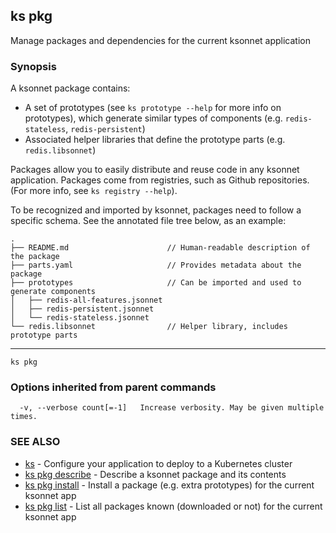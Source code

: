 ## ks pkg

Manage packages and dependencies for the current ksonnet application

### Synopsis



A ksonnet package contains:

* A set of prototypes (see `ks prototype --help` for more info on prototypes), which
generate similar types of components (e.g. `redis-stateless`, `redis-persistent`)
* Associated helper libraries that define the prototype parts (e.g. `redis.libsonnet`)

Packages allow you to easily distribute and reuse code in any ksonnet application.
Packages come from registries, such as Github repositories. (For more info, see
`ks registry --help`).

To be recognized and imported by ksonnet, packages need to follow a specific schema.
See the annotated file tree below, as an example:

```
.
├── README.md                      // Human-readable description of the package
├── parts.yaml                     // Provides metadata about the package
├── prototypes                     // Can be imported and used to generate components
│   ├── redis-all-features.jsonnet
│   ├── redis-persistent.jsonnet
│   └── redis-stateless.jsonnet
└── redis.libsonnet                // Helper library, includes prototype parts
```
---


```
ks pkg
```

### Options inherited from parent commands

```
  -v, --verbose count[=-1]   Increase verbosity. May be given multiple times.
```

### SEE ALSO
* [ks](ks.md)	 - Configure your application to deploy to a Kubernetes cluster
* [ks pkg describe](ks_pkg_describe.md)	 - Describe a ksonnet package and its contents
* [ks pkg install](ks_pkg_install.md)	 - Install a package (e.g. extra prototypes) for the current ksonnet app
* [ks pkg list](ks_pkg_list.md)	 - List all packages known (downloaded or not) for the current ksonnet app

